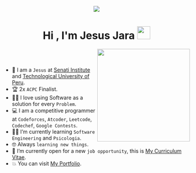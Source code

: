 <p align="center">
  <img src="https://github.com/thompsonemerson/thompsonemerson/raw/master/cover-thompson.png" />
</p>
<h1 align="center">Hi , I'm Jesus Jara <img src="https://media.giphy.com/media/hvRJCLFzcasrR4ia7z/giphy.gif" width="35"></h1>

<picture> <img align="right" src="https://github.com/7oSkaaa/7oSkaaa/blob/main/Images/Right_Side.gif?raw=true" width = 250px></picture>

<br><br>

- :school: I am a `Jesus` at [Senati Institute](https://www.senati.edu.pe/) and [Technological University of Peru](http://suez.edu.eg/ar/).
- :trophy: 2x `ACPC` Finalist.
- :technologist: I love using Software as a solution for every `Problem`.
- :computer: I am a competitive programmer at `Codeforces`, `Atcoder`, `Leetcode`, `Codechef`, `Google Contests`.
- :student: I’m currently learning `Software Engineering` and `Psicologia`.
- :nerd_face: Always `learning new things`.
- :thinking: I’m currently open for a new `job opportunity`, this is [My Curriculum Vitae](https://www.linkedin.com/posts/jesus-antonio-gonzales-jara-913171300_curriculum-vitae-activity-7344758025150169088-Rq5_?utm_source=share&utm_medium=member_desktop&rcm=ACoAAEzpDt8Bm9YpDh-9Q_b4bUr8NTNUUh_TfX8).
- :boom: You can visit [My Portfolio](https://antonio14-code.github.io/antonio.github.io/).
<br>
